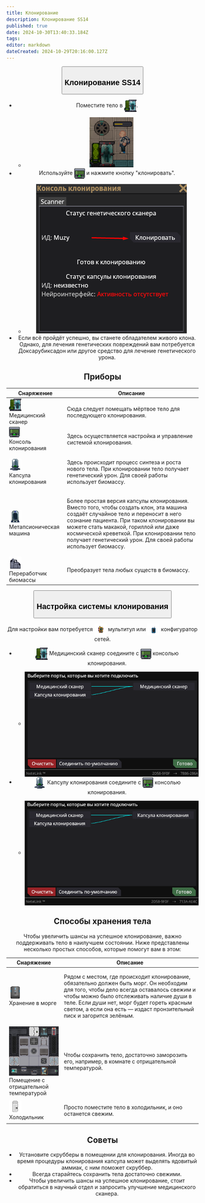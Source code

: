 ```yaml
---
title: Клонирование
description: Клонирование SS14
published: true
date: 2024-10-30T13:40:33.184Z
tags: 
editor: markdown
dateCreated: 2024-10-29T20:16:00.127Z
---
```



<center>
  <div class="maincontainer">
    <button type="button" class="collapsible"><h2>Клонирование SS14</h2></button>
    <div class="content">
 <ul>
<li>Поместите тело в <img src="/guides/medicine/cloning/medicalscanner.png" class="png1" style="vertical-align: middle">.</li>
 <ul><li><img src="/guides/medicine/cloning/screenshot_9.png"></li> </ul>
<li>Используйте <img src="/guides/medicine/cloning/computer_dna.gif" class="png1" style="vertical-align: middle"> и нажмите кнопку "клонировать".</li>
 <ul><li><img src="/guides/medicine/cloning/screenshot_10.png"></li> </ul>
<li>Если всё пройдёт успешно, вы станете обладателем живого клона. Однако, для лечения генетических повреждений вам потребуется Доксарубиксадон или другое средство для лечение генетического урона. </li>
 </ul>
    </div>


## Приборы

<div class="tb">
<center>
  <table class="med">
    <thead>
      <tr>
        <th>Снаряжение</th>
        <th>Описание</th>
      </tr>
    </thead>
    <tbody>
      <tr>
        <td><img src="/guides/medicine/cloning/medicalscanner.png" class="png1"><br>Медицинский сканер</td>
        <td><p>Сюда следует помещать мёртвое тело для последующего клонирования. 
        </td>
      </tr>
      <tr>
        <td><img src="/guides/medicine/cloning/computer_dna.gif" class="png1"><br>Консоль клонирования</td>
        <td><p>Здесь осуществляется настройка и управление системой клонирования. 
        </td>
      </tr>
      <tr>
        <td><img src="/guides/medicine/cloning/cloningpod.png" class="png1"><br>Капсула клонирования</td>
        <td><p>Здесь происходит процесс синтеза и роста нового тела. При клонировании тело получает  генетический урон. Для своей работы использует биомассу.
        </td>
      </tr>
      <tr>
        <td><img src="/guides/medicine/cloning/cloning_idle.png" class="png1"><br>Метапсионическая машина</td>
        <td><p>Более простая версия капсулы клонирования. Вместо того, чтобы создать клон, эта машина создаёт случайное тело и переносит в него сознание пациента. При таком клонировании вы можете стать макакой, гориллой или даже космической креветкой. При клонировании тело получает  генетический урон. Для своей работы использует биомассу.
        </td>
      </tr>
      <tr>
        <td><img src="/guides/medicine/cloning/biomassreclaimer.png" class="png1"><br>Переработчик биомассы</td>
        <td><p>Преобразует тела любых существ в биомассу. 
        </td>
      </tr>
    </tbody>
  </table>
</center>
</div>

<p>

<center>
  <div class="maincontainer">
    <button type="button" class="collapsible"><h2>Настройка системы клонирования</h2></button>
    <div class="content">
      <p>Для настройки вам потребуется <img src="/guides/medicine/cloning/multitool.png" style="vertical-align: middle"> мультитул или <img src="/guides/medicine/cloning/network_configurator.gif" style="vertical-align: middle"> конфигуратор сетей.</p>
      <ul>
        <li><img src="/guides/medicine/cloning/medicalscanner.png" class="png1" style="vertical-align: middle"> Медицинский сканер соедините с <img src="/guides/medicine/cloning/computer_dna.gif" class="png1" style="vertical-align: middle"> консолью клонирования.</li>
<ul><li><img src="/guides/medicine/cloning/screenshot_6.png" style="vertical-align: middle"></li>
</ul>
        <li><img src="/guides/medicine/cloning/cloningpod.png" class="png1" style="vertical-align: middle"> Капсулу клонирования соедините с <img src="/guides/medicine/cloning/computer_dna.gif" class="png1" style="vertical-align: middle"> консолью клонирования.</li>
<ul><li><img src="/guides/medicine/cloning/screenshot_7.png" style="vertical-align: middle"></li>
</ul>
      </ul>
    </div>

## Способы хранения тела

Чтобы увеличить шансы на успешное клонирование, важно поддерживать тело в наилучшем состоянии. Ниже представлены несколько простых способов, которые помогут вам в этом:

<div class="tb">
<center>
  <table class="med">
    <thead>
      <tr>
        <th>Снаряжение</th>
        <th>Описание</th>
      </tr>
    </thead>
    <tbody>
      <tr>
        <td><img src="/guides/medicine/cloning/morgue.png" class="png1"><br>Хранение в морге</td>
        <td><p> Рядом с местом, где происходит клонирование, обязательно должен быть морг. Он необходим для того, чтобы дело всегда оставалось свежим и чтобы можно было отслеживать наличие души в теле. Если души нет, морг будет гореть красным светом, а если она есть — издаст пронзительный писк и загорится зелёным.
        </td>
      </tr>
      <tr>
        <td><img src="/guides/medicine/cloning/screenshot_8.png" class="png1"><br>Помещение с отрицательной температурой</td>
        <td><p>Чтобы сохранить тело, достаточно заморозить его, например, в комнате с отрицательной температурой. 
        </td>
      </tr>
      <tr>
        <td><img src="/guides/medicine/cloning/freezer.png" class="png1"><br>Холодильник</td>
        <td><p>Просто поместите тело в холодильник, и оно останется свежим.
        </td>
      </tr>
    </tbody>
  </table>
</center>
</div>

## Советы

<ul>
<li>Установите скрубберы в помещении для клонирования. Иногда во время процедуры клонирования капсула может выделять ядовитый аммиак, с ним поможет скруббер.</li>
<li>Всегда старайтесь сохранить тела достаточно свежими.</li>
<li>Чтобы увеличить шансы на успешное клонирование, стоит обратиться в научный отдел и запросить улучшение медицинского сканера.</li>
</ul>
